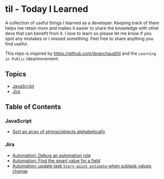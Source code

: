 # til - Today I Learned

A collection of useful things I learned as a developer. Keeping track of them helps me retain more and makes it easier to share the knowledge with other devs that can benefit from it. I love to learn so please let me know if you spot any mistakes or I missed something. Feel free to share anything you find useful.

This repo is inspired by https://github.com/jbranchaud/til and the `Learning in Public` idea/movement.

## Topics

* [JavaScript](#javascript)
* [Jira](#jira)

## Table of Contents

### JavaScript

* [Sort an array of strings/objects alphabetically](javascript/sort-array-of-strings-alphabetical.md)

### Jira

* [Automation: Debug an automation rule](jira/automation-debug-a-rule.md)
* [Automation: Find the smart value for a field](jira/automation-find-smart-value-for-field.md)
* [Automation: update task `Story point estimate` when subtask values change](jira/automatic-sum-of-story-point-estimate.md)
